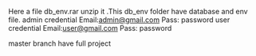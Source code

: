 Here a file db_env.rar  unzip it .This db_env folder have database and env file.
admin credential
Email:admin@gmail.com
Pass: password
user credential
Email:user@gmail.com
Pass: password

master branch have full project

